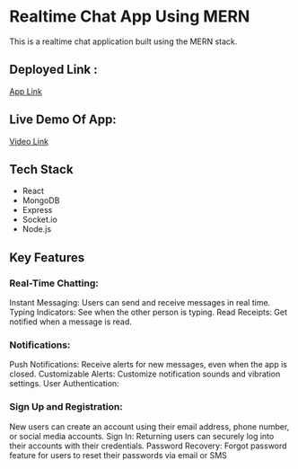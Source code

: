 # Realtime Chat App Using MERN

This is a realtime chat application built using the MERN stack.

## Deployed Link :
<a href="https://chatapp-5aj0.onrender.com/">App Link</a>


## Live Demo Of App:
<a href="https://drive.google.com/file/d/10YeG9AF9tJCjg_fiAIaud3TJKnHHfTj9/view?usp=sharing">Video Link</a>


## Tech Stack

- React
- MongoDB
- Express
- Socket.io
- Node.js

## Key Features
### Real-Time Chatting:

Instant Messaging: Users can send and receive messages in real time.
Typing Indicators: See when the other person is typing.
Read Receipts: Get notified when a message is read.

### Notifications:

Push Notifications: Receive alerts for new messages, even when the app is closed.
Customizable Alerts: Customize notification sounds and vibration settings.
User Authentication:

### Sign Up and Registration: 
New users can create an account using their email address, phone number, or social media accounts.
Sign In: Returning users can securely log into their accounts with their credentials.
Password Recovery: Forgot password feature for users to reset their passwords via email or SMS
